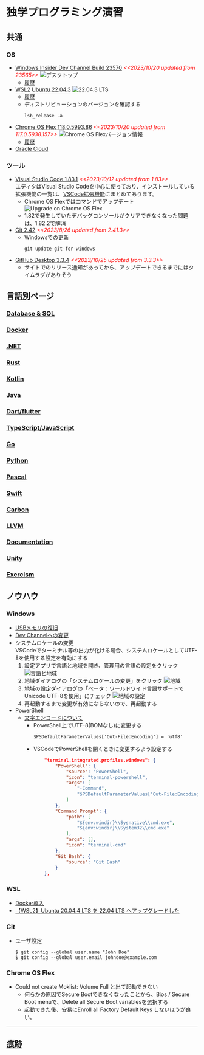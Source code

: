 # 独学プログラミング演習
##  共通
### OS
  - [Windows Insider Dev Channel Build 23570](https://blogs.windows.com/windows-insider/) <span style="color: red;">*<<2023/10/20 updated from 23565>>*</span>
    ![デスクトップ](./images/Windows/20231020_Windows11_Build23570.png)
    - [履歴](./windows/history.md)
  - [WSL2](https://learn.microsoft.com/ja-jp/windows/wsl/install) [Ubuntu 22.04.3](https://www.releases.ubuntu.com/jammy/)
    ![22.04.3 LTS](./images/Windows/20230826_WSL_Ubuntu22.04.3.png)
    - [履歴](./wsl/history.md)
    - ディストリビューションのバージョンを確認する
      ```
      lsb_release -a
      ```
  - [Chrome OS Flex 118.0.5993.86](https://chromereleases.googleblog.com/search/label/ChromeOS%20Flex) <span style="color: red;">*<<2023/10/20 updated from 117.0.5938.157>>*</span>
    ![Chrome OS Flexバージョン情報](./images/Chrome/20231020_Chrome_OS_Flex_118.0.5993.86.png)
    - [履歴](./chrome/history.md)
  - [Oracle Cloud](https://github.com/Tatsukiyoshi/Weekend_Programming/wiki/OracleCloud)
### ツール
  - [Visual Studio Code 1.83.1](https://code.visualstudio.com/) <span style="color: red;">*<<2023/10/12 updated from 1.83>>*</span> <BR />
    エディタはVisual Studio Codeを中心に使っており、インストールしている拡張機能の一覧は、[VSCode拡張機能](_sub/vscodeExtensions.md)にまとめてあります。<BR />
    - Chrome OS Flexではコマンドでアップデート
    ![Upgrade on Chrome OS Flex](./images/Chrome/20231012_code_1.83.1.png)
    - 1.82で発生していたデバッグコンソールがクリアできなくなった問題は、1.82.2で解消
  - [Git 2.42](https://git-scm.com/download) <span style="color: red;">*<<2023/8/26 updated from 2.41.3>>*</span>
    - Windowsでの更新
      ```
      git update-git-for-windows
      ```
  - [GitHub Desktop 3.3.4](https://desktop.github.com/release-notes/) <span style="color: red;">*<<2023/10/25 updated from 3.3.3>>*</span>
    - サイトでのリリース通知があってから、アップデートできるまでにはタイムラグがありそう

##  言語別ページ
### [Database & SQL](https://github.com/Tatsukiyoshi/Weekend_Programming/wiki/Database)
### [Docker](https://github.com/Tatsukiyoshi/Weekend_Programming/wiki/Docker)
### [.NET](https://github.com/Tatsukiyoshi/Weekend_Programming/wiki/.NET)
### [Rust](https://github.com/Tatsukiyoshi/Weekend_Programming/wiki/Rust)
### [Kotlin](https://github.com/Tatsukiyoshi/Weekend_Programming/wiki/Kotlin)
### [Java](https://github.com/Tatsukiyoshi/Weekend_Programming/wiki/Java)
### [Dart/flutter](https://github.com/Tatsukiyoshi/Weekend_Programming/wiki/Flutter)
### [TypeScript/JavaScript](https://github.com/Tatsukiyoshi/Weekend_Programming/wiki/TypeScript)
### [Go](https://github.com/Tatsukiyoshi/Weekend_Programming/wiki/Go)
### [Python](https://github.com/Tatsukiyoshi/Weekend_Programming/wiki/Python)
### [Pascal](https://github.com/Tatsukiyoshi/Weekend_Programming/wiki/Others#pascal)
### [Swift](https://github.com/Tatsukiyoshi/Weekend_Programming/wiki/Others#swift)
### [Carbon](https://github.com/Tatsukiyoshi/Weekend_Programming/wiki/Carbon)
### [LLVM](https://github.com/Tatsukiyoshi/Weekend_Programming/wiki/Others#llvm)
### [Documentation](https://github.com/Tatsukiyoshi/Weekend_Programming/wiki/Documentation)
### [Unity](https://github.com/Tatsukiyoshi/Weekend_Programming/wiki/Unity)
### [Exercism](https://github.com/Tatsukiyoshi/Weekend_Programming/wiki/Exercism)

##  ノウハウ
### Windows
  - [USBメモリの復旧](https://jp.easeus.com/partition-manager/fix-usb-drive-incorrect-size.html)
  - [Dev Channelへの変更](https://mitomoha.hatenablog.com/entry/2023/08/11/010623)
  - システムロケールの変更 <BR>
    VSCodeでターミナル等の出力が化ける場合、システムロケールとしてUTF-8を使用する設定を有効にする
    1.  設定アプリで言語と地域を開き、管理用の言語の設定をクリック
        ![言語と地域](./images/Windows/20230921_SystemLocale1.png)
    1.  地域ダイアログの「システムロケールの変更」をクリック
        ![地域](./images/Windows/20230921_SystemLocale2.png)
    1.  地域の設定ダイアログの「ベータ：ワールドワイド言語サポートでUnicode UTF-8を使用」にチェック
        ![地域の設定](./images/Windows/20230921_SystemLocale3.png)
    1.  再起動するまで変更が有効にならないので、再起動する
  - PowerShell
    - [文字エンコードについて](https://learn.microsoft.com/ja-jp/powershell/module/microsoft.powershell.core/about/about_character_encoding?view=powershell-7.3)
      - PowerShell上でUTF-8(BOMなし)に変更する
        ```shell
        $PSDefaultParameterValues['Out-File:Encoding'] = 'utf8'
        ```
      - VSCodeでPowerShellを開くときに変更するよう設定する
        ```json
            "terminal.integrated.profiles.windows": {
                "PowerShell": {
                    "source": "PowerShell",
                    "icon": "terminal-powershell",
                    "args": [
                        "-Command",
                        "$PSDefaultParameterValues['Out-File:Encoding'] = 'utf8'"
                    ]
                },
                "Command Prompt": {
                    "path": [
                        "${env:windir}\\Sysnative\\cmd.exe",
                        "${env:windir}\\System32\\cmd.exe"
                    ],
                    "args": [],
                    "icon": "terminal-cmd"
                },
                "Git Bash": {
                    "source": "Git Bash"
                }
            },
        ```

### WSL
  - [Docker導入](https://github.com/Tatsukiyoshi/Weekend_Programming/wiki/Docker)
  - [【WSL2】Ubuntu 20.04.4 LTS を 22.04 LTS へアップグレードした](https://zenn.dev/ryuu/articles/upgrade-ubuntu2204-wsl)

### Git
  - ユーザ設定
    ```
    $ git config --global user.name "John Doe"
    $ git config --global user.email johndoe@example.com
    ```

### Chrome OS Flex
  - Could not create Moklist: Volume Full と出て起動できない
    - 何らかの原因でSecure Bootできなくなったことから、Bios / Secure Boot menuで、Delete all Secure Boot variablesを選択する
    - 起動できた後、安易にEnroll all Factory Default Keys しないほうが良い。 

---
##  [痕跡](_sub/Profile.md)
